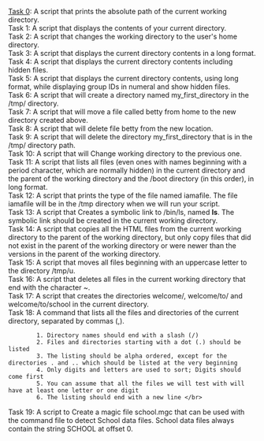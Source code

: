 [Task 0](https://github.com/Hiluhree/alx-system_engineering-devops/blob/master/0x00-shell_basics/0-current_working_directory): A script that prints the absolute path of the current working directory.</br>
Task 1: A script that displays the contents of your current directory. </br>
Task 2: A script that changes the working directory to the user's home directory.</br>
Task 3: A script that displays the current directory contents in a long format.</br>
Task 4: A script that displays the current directory contents including hidden files.</br>
Task 5: A script that displays the current directory contents, using long format, while displaying group IDs in numeral and show hidden files.</br>
Task 6: A script that will create a directory named my_first_directory in the /tmp/ directory.</br>
Task 7: A script that will move a file called betty from home to the new directory created above.</br>
Task 8: A script that will delete file betty from the new location.</br>
Task 9: A script that will delete the directory my_first_directory that is in the /tmp/ directory path.</br>
Task 10: A script that will Change working directory to the previous one.</br>
Task 11: A script that lists all files (even ones with names beginning with a period character, which are normally hidden) in the current directory and the parent of the working directory and the /boot directory (in this order), in long format.</br>
Task 12: A script that prints the type of the file named iamafile. The file iamafile will be in the /tmp directory when we will run your script.</br>
Task 13: A script that Creates a symbolic link to /bin/ls, named __ls__. The symbolic link should be created in the current working directory.</br>
Task 14: A script that copies all the HTML files from the current working directory to the parent of the working directory, but only copy files that did not exist in the parent of the working directory or were newer than the versions in the parent of the working directory.</br>
Task 15: A script that moves all files beginning with an uppercase letter to the directory /tmp/u.</br>
Task 16: A script that deletes all files in the current working directory that end with the character ~.</br>
Task 17: A script that creates the directories welcome/, welcome/to/ and welcome/to/school in the current directory.</br>
Task 18: A command that lists all the files and directories of the current directory, separated by commas (,).

            1. Directory names should end with a slash (/)
            2. Files and directories starting with a dot (.) should be listed
            3. The listing should be alpha ordered, except for the directories . and .. which should be listed at the very beginning
            4. Only digits and letters are used to sort; Digits should come first
            5. You can assume that all the files we will test with will have at least one letter or one digit
            6. The listing should end with a new line </br>
Task 19: A script to Create a magic file school.mgc that can be used with the command file to detect School data files. School data files always contain the string SCHOOL at offset 0.</br>
